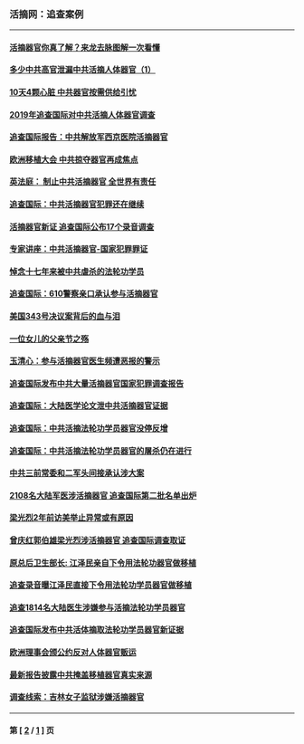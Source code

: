 ### 活摘网：追查案例
---
#### [活摘器官你真了解？来龙去脉图解一次看懂](../../pages/nf5880/n13013820.md?03080430) 
#### [多少中共高官泄漏中共活摘人体器官（1）](../../pages/nf5880/n12671234.md?03080430) 
#### [10天4颗心脏 中共器官按需供给引忧](../../pages/nf5880/n12326366.md?03080430) 
#### [2019年追查国际对中共活摘人体器官调查](../../pages/nf5880/n11917733.md?03080430) 
#### [追查国际报告：中共解放军西京医院活摘器官](../../pages/nf5880/n11838359.md?03080430) 
#### [欧洲移植大会 中共掠夺器官再成焦点](../../pages/nf5880/n11538883.md?03080430) 
#### [英法庭： 制止中共活摘器官 全世界有责任](../../pages/nf5880/n11330691.md?03080430) 
#### [追查国际：中共活摘器官犯罪还在继续](../../pages/nf5880/n11218301.md?03080430) 
#### [活摘器官新证 追查国际公布17个录音调查](../../pages/nf5880/n10897744.md?03080430) 
#### [专家讲座：中共活摘器官-国家犯罪罪证](../../pages/nf5880/n8828153.md?03080430) 
#### [悼念十七年来被中共虐杀的法轮功学员](../../pages/nf5880/n8124823.md?03080430) 
#### [追查国际：610警察亲口承认参与活摘器官](../../pages/nf5880/n8109067.md?03080430) 
#### [美国343号决议案背后的血与泪](../../pages/nf5880/n8020684.md?03080430) 
#### [一位女儿的父亲节之殇](../../pages/nf5880/n8014122.md?03080430) 
#### [玉清心：参与活摘器官医生频遭恶报的警示](../../pages/nf5880/n4637546.md?03080430) 
#### [追查国际发布中共大量活摘器官国家犯罪调查报告](../../pages/nf5880/n4613428.md?03080430) 
#### [追查国际：大陆医学论文泄中共活摘器官证据](../../pages/nf5880/n4608794.md?03080430) 
#### [追查国际：中共活摘法轮功学员器官没停反增](../../pages/nf5880/n4584075.md?03080430) 
#### [追查国际：中共活摘法轮功学员器官的屠杀仍在进行](../../pages/nf5880/n4299154.md?03080430) 
#### [中共三前常委和二军头间接承认涉大案](../../pages/nf5880/n4286244.md?03080430) 
#### [2108名大陆军医涉活摘器官 追查国际第二批名单出炉](../../pages/nf5880/n4284769.md?03080430) 
#### [梁光烈2年前访美举止异常或有原因](../../pages/nf5880/n4279686.md?03080430) 
#### [曾庆红郭伯雄梁光烈涉活摘器官 追查国际调查取证](../../pages/nf5880/n4278462.md?03080430) 
#### [原总后卫生部长: 江泽民亲自下令用法轮功器官做移植](../../pages/nf5880/n4263864.md?03080430) 
#### [追查录音曝江泽民直接下令用法轮功学员器官做移植](../../pages/nf5880/n4261268.md?03080430) 
#### [追查1814名大陆医生涉嫌参与活摘法轮功学员器官](../../pages/nf5880/n4259055.md?03080430) 
#### [追查国际发布中共活体摘取法轮功学员器官新证据](../../pages/nf5880/n4258255.md?03080430) 
#### [欧洲理事会颁公约反对人体器官贩运](../../pages/nf5880/n4206955.md?03080430) 
#### [最新报告披露中共掩盖移植器官真实来源](../../pages/nf5880/n4140084.md?03080430) 
#### [调查线索：吉林女子监狱涉嫌活摘器官](../../pages/nf5880/n4044366.md?03080430) 

---
#### 第 [ [2](./2.md?03080430) / [1](./1.md?03080430) ] 页
